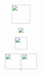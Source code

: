  <p align="center">
<img height=60 src="https://64.media.tumblr.com/6e912ada953d963dd2546ac5da88f78f/97322d241f77a835-22/s2048x3072/7cbe1bf8e301236bef2e138c3b7ba84666fce19b.pnj">
<p align="center">
 <img src="https://i.pinimg.com/564x/6f/43/0b/6f430bd45e108b00ac0084064a3c1624.jpg"> 
<p align="center">
 <img height=40 src="https://64.media.tumblr.com/e05951cdcba0cd9a7f7196de0831f23f/2bd480caae74b1ef-a1/s2048x3072/3b15eaa8ea36a671b79dd4cbb61328fd775f9c37.pnj">
<div align="center">

 <a href="https://rentry.co/yorukaminn/"><img height="50" src="https://scontent.fdad2-1.fna.fbcdn.net/v/t1.15752-9/453969899_475513258588030_7102665431633147607_n.png?_nc_cat=108&ccb=1-7&_nc_sid=9f807c&_nc_ohc=7CKEC9hAzF8Q7kNvgH8NVcR&_nc_ht=scontent.fdad2-1.fna&oh=03_Q7cD1QGYKfTMxmvSwAdn5KewikuH8CXubVr1WoxbTQPhyZXi1w&oe=66E8275F"> 
 <a href="https://virtualt34rs.atabook.org/"><img height="50" src="https://scontent.fdad2-1.fna.fbcdn.net/v/t1.15752-9/455779721_1035067504880482_3630497065226265680_n.png?_nc_cat=101&ccb=1-7&_nc_sid=9f807c&_nc_ohc=UdFzy5hPlZ8Q7kNvgF1Fqou&_nc_ht=scontent.fdad2-1.fna&oh=03_Q7cD1QE2dsWo4rCI5Dlmd8fXlSx9RuERmL05z5fMRKwVC_uxDg&oe=66E852B8">
